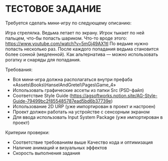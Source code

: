 # ТЕСТОВОЕ ЗАДАНИЕ #

Требуется сделать мини-игру по следующему описанию:

Игра стрелялка. 
Ведьма летает по экрану.
Игрок тыкает по ней пальцем, что-бы попасть шариком. Что-то вроде этого:
https://www.youtube.com/watch?v=5mGj49AX1tI
По ведьме нужно попасть несколько раз. После каждого попадания ведьма становится более сонной (медленной). Как альтернатива — можно использовать рогатку и снаряды для попадания.

Требования:
* Вся мини-игра должна располагаться внутри префаба «Assets\Books\HanselAndGretel\Pages\Game_4»
* Использовать графические ассеты из папки Src (PSD-файл)
* Соответствие Style Guide (https://agsoftworks.notion.site/AG-Style-Guide-79499bc2f855485787ead5bd6b37739e)
* Использование 2D URP (уже импортирован в проект и настроен)
* Проект должен работать на устройстве с сенсорным экраном
* Для ввода использовать Input System Package (уже импортирован в проект)

Критерии проверки:
* Соответствие требованиям выше
Качество кода и оптимизация
* Наличие анимаций и визуальных эффектов
* Скорость выполнения задания
